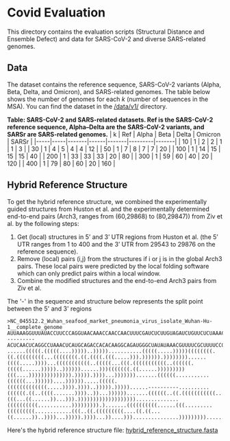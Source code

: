 # Covid Evaluation
This directory contains the evaluation scripts (Structural Distance and Ensemble Defect) and data for SARS-CoV-2 and diverse SARS-related genomes.

## Data
The dataset contains the reference sequence, SARS-CoV-2 variants (Alpha, Beta, Delta, and Omicron), and SARS-related genomes.
The table below shows the number of genomes for each $k$ (number of sequences in the MSA). You can find the dataset in the [/data/v1/](./data/v1/) directory.

**Table: SARS-CoV-2 and SARS-related datasets. Ref is the SARS-CoV-2 reference sequence, Alpha–Delta are the SARS-CoV-2 variants, and SARSr are SARS-related genomes.**
| k   | Ref | Alpha | Beta | Delta | Omicron | SARSr |
|-----|-----|-------|------|-------|---------|-------|
| 10  | 1   | 2     | 2    | 1     | 1       | 3     |
| 30  | 1   | 4     | 5    | 4     | 4       | 12    |
| 50  | 1   | 7     | 8    | 7     | 7       | 20    |
| 100 | 1   | 14    | 15   | 15    | 15      | 40    |
| 200 | 1   | 33    | 33   | 33    | 20      | 80    |
| 300 | 1   | 59    | 60   | 40    | 20      | 120   |
| 400 | 1   | 79    | 80   | 60    | 20      | 160   |

## Hybrid Reference Structure
To get the hybrid reference structure, we combined the experimentally guided structures from Huston et al. and the experimentally determined end-to-end pairs (Arch3, ranges from (60,29868) to (80,29847)) from Ziv et al. by the following steps:

1. Get (local) structures in 5’ and 3’ UTR regions from Huston et al. (the 5’ UTR ranges from 1 to 400 and the 3’ UTR from 29543 to 29876 on the reference sequence).
2. Remove (local) pairs (i,j) from the structures if i or j is in the global Arch3 pairs. These local pairs were predicted by the local folding software which can only predict pairs within a local window.
3. Combine the modified structures and the end-to-end Arch3 pairs from Ziv et al.

The '-' in the sequence and structure below represents the split point between the 5' and 3' regions
```
>NC_045512.2_Wuhan_seafood_market_pneumonia_virus_isolate_Wuhan-Hu-1__complete_genome
AUUAAAGGUUUAUACCUUCCCAGGUAACAAACCAACCAACUUUCGAUCUCUUGUAGAUCUGUUCUCUAAACGAACUUUAAAAUCUGUGUGGCUGUCACUCGGCUGCAUGCUUAGUGCACUCACGCAGUAUAAUUAAUAACUAAUUACUGUCGUUGACAGGACACGAGUAACUCGUCUAUCUUCUGCAGGCUGCUUACGGUUUCGUCCGUGUUGCAGCCGAUCAUCAGCACAUCUAGGUUUCGUCCGGGUGUGACCGAAAGGUAAGAUGGAGAGCCUUGUCCCUGGUUUCAACGAGAAAACACACGUCCAACUCAGUUUGCCUGUUUUACAGGUUCGCGACGUGCUCGUACGUGGCUUUGGAGACUCCGUGGAGGAGGUCUUAUCAGAGGCACGUCAACAU----------ACUCAACUCAGGCCUAAACUCAUGCAGACCACACAAGGCAGAUGGGCUAUAUAAACGUUUUCGCUUUUCCGUUUACGAUAUAUAGUCUACUCUUGUGCAGAAUGAAUUCUCGUAACUACAUAGCACAAGUAGAUGUAGUUAACUUUAAUCUCACAUAGCAAUCUUUAAUCAGUGUGUAACAUUAGGGAGGACUUGAAAGAGCCACCACAUUUUCACCGAGGCCACGCGGAGUACGAUCGAGUGUACAGUGAACAAUGCUAGGGAGAGCUGCCUAUAUGGAAGAGCCCUAAUGUGUAAAAUUAAUUUUAGUAGUGCUAUCCCCAUGUGAUUUUAAUAGCUUCUUAGGAGAAUGACAAAAAAAAAAAAAAAAAAAAAAAAAAAAAAAAA
......(((((.(((((....)))))..)))))...........(((((.....)))))((((((((.((.(((((((((...((((((((.((.((((.(((.....))).)))))).))))))))......((((.....))))...(((((((((((..(((((...(((.(((((((((((..((((((.(((((......)))))..))))))......)))(((((((.((......)))))))))(((....)))))))))))))).))))).))))...))))))).......((((((...........((((((...))))))....)))))).....(((((.(((((((((((((.....)))).))))..))))).)))))......----------..........((((((.((..((((.......))))..))...)))))).......((((((..((.(((((((((((..(((...((......))...))).)))))))))))))))))))..............((((((((((...........))))))))).).......((((((((((......(((.........(((((((((............(((..((.(((((((((....((.((...((......))..))))...))))).))))...))....)))...............))))))))).........))).......))))))......))))..)))).)).))))).))))))))..........
```

Here's the hybrid reference structure file: [hybrid_reference_structure.fasta](./data/hybrid_reference_structure.fasta)